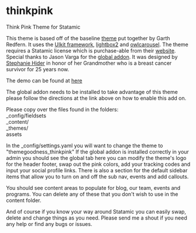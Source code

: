 thinkpink
=========

Think Pink Theme for Statamic

This theme is based off of the baseline <a href="https://github.com/statamicthemes/statarkers-theme">theme</a> put together by Garth Redfern. It uses the <a href="http://getuikit.com/index.html">UIkit framework</a>, <a href="http://lokeshdhakar.com/projects/lightbox2/">lightbox2</a> and <a href="http://owlgraphic.com/owlcarousel/">owlcarousel</a>. The theme requires a Statamic license which is purchase-able from their <a href="http://www.statamic.com/">website</a>. Special thanks to Jason Varga for the <a href="https://github.com/pixelfear/Statamic-Globals">global addon</a>. It was designed by <a href="http://stephaniehider.com">Stephanie Hider</a> in honor of her Grandmother who is a breast cancer survivor for 25 years&nbsp;now.

The demo can be found at <a href="http://themegoodness.com/thinkpink/"> here </a>

The global addon needs to be installed to take advantage of this theme please follow the directions at the link above on how to enable this add on. 

Please copy over the files found in the folders: <br />
_config/fieldsets <br />
_content/<br />
_themes/<br />
assets

In the _config/settings.yaml you will want to change the theme to "themegoodness_thinkpink"
If the global addon is installed correctly in your admin you should see the global tab here you can modify the theme's logo for the header footer, swap out the pink colors, add your tracking codes and input your social profile links. There is also a section for the default sidebar items that allow you to turn on and off the sub nav, events and add callouts.

You should see content areas to populate for blog, our team, events and programs. You can delete any of these that you don't wish to use in the content folder. 

And of course if you know your way around Statamic you can easily swap, delete and change things as you need. Please send me a shout if you need any help or find any bugs or issues.
